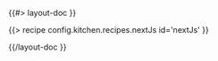 <!--
/**
 * @name            NextJs
 * @namespace       doc.recipes.builtInRecipes
 * @type            Markdown
 * @platform        md
 * @status          stable
 * @menu            Documentation / Recipes / Built-in recipes           /doc/recipes/built-in/nextjs
 *
 * @since           2.0.0
 * @author    Olivier Bossel <olivier.bossel@gmail.com> (https://coffeekraken.io)
 */
-->

{{#> layout-doc }}

{{> recipe config.kitchen.recipes.nextJs id='nextJs' }}

{{/layout-doc }}
